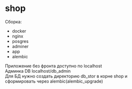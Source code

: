# shop
Сборка:<br>
- docker<br>
- nginx<br>
- posgres<br>
- adminer<br>
- app<br>
- alembic<br>

Приложение без фронта доступно по localhost
<br>
Админка DB localhost/db_admin
<br>
Для БД нужно создать директорию db_stor в корне shop и сформировать через alembic(alembic_upgrade)
<br>
